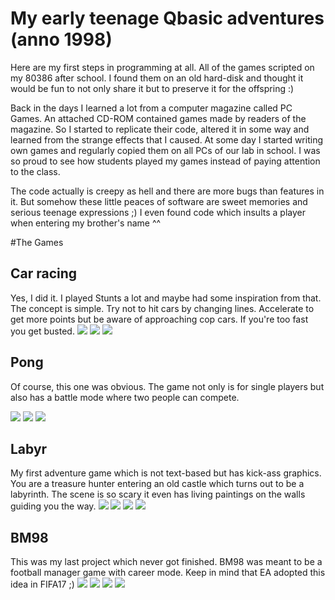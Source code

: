 # My early teenage Qbasic adventures (anno 1998)
Here are my first steps in programming at all. All of the games scripted on my 80386 after school. I found them on an old hard-disk and thought it would be fun to not only share it but to preserve it for the offspring :)

Back in the days I learned a lot from a computer magazine called PC Games. An attached CD-ROM contained games made by readers of the magazine. So I started to replicate their code, altered it in some way and learned from the strange effects that I caused. At some day I started writing own games and regularly copied them on all PCs of our lab in school. I was so proud to see how students played my games instead of paying attention to the class.

The code actually is creepy as hell and there are more bugs than features in it. But somehow these little peaces of software are sweet memories and serious teenage expressions ;) I even found code which insults a player when entering my brother's name ^^

#The Games
## Car racing
Yes, I did it. I played Stunts a lot and maybe had some inspiration from that. The concept is simple. Try not to hit cars by changing lines. Accelerate to get more points but be aware of approaching cop cars. If you're too fast you get busted. 
![](/carracing/img/cr01.png) ![](/carracing/img/cr02.png) ![](/carracing/img/cr03.png)

## Pong
Of course, this one was obvious. The game not only is for single players but also has a battle mode where two people can compete.

![](/pong/img/pp03.png) ![](/pong/img/pp02.png) ![](/pong/img/pp01.png)

## Labyr
My first adventure game which is not text-based but has kick-ass graphics. You are a treasure hunter entering an old castle which turns out to be a labyrinth. The scene is so scary it even has living paintings on the walls guiding you the way.
![](/labyr/img/la01.png) ![](/labyr/img/la02.png) ![](/labyr/img/la03.png) ![](/labyr/img/la04.png)

## BM98
This was my last project which never got finished. BM98 was meant to be a football manager game with career mode. Keep in mind that EA adopted this idea in FIFA17 ;)
![](/bm98/img/bm01.png) ![](/bm98/img/bm02.png) ![](/bm98/img/bm03.png) ![](/bm98/img/bm04.png)
